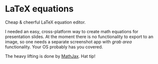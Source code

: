 LaTeX equations
===============

Cheap & cheerful LaTeX equation editor.

I needed an easy, cross-platform way to create math equations
for presentation slides. At the moment
there is no functionality to export to an image, so one needs
a separate screenshot app with *grab area* functionality. Your OS probably
has you covered.

The heavy lifting is done by [MathJax](http://www.mathjax.org/). Hat tip!

